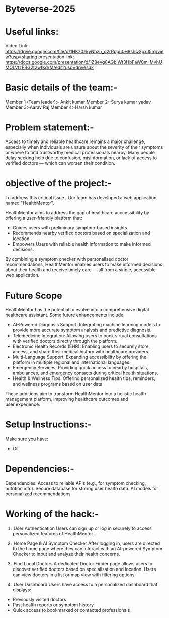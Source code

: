# Byteverse-2025
# Useful links:
Video Link-https://drive.google.com/file/d/1HKz0zkyNhzn_d2rRppu0H8shQSpxJ5rq/view?usp=sharing
presentation link:
 https://docs.google.com/presentation/d/1Z8eVg8AGblWt3HbFaW0m_MvhUMOLVtzFBG2t2wtKdrM/edit?usp=drivesdk

# Basic details of the team:-
Member 1 (Team leader):- Ankit kumar
Member 2:-Surya kumar yadav
Member 3:-Aarav Raj
Member 4:-Harsh kumar

# Problem statement:-
Access to timely and reliable healthcare remains a major challenge, especially when individuals are unsure about the severity of their symptoms or where to find trustworthy medical professionals nearby. Many people delay seeking help due to confusion, misinformation, or lack of access to verified doctors — which can worsen their condition.


# objective of the project:-
To address this critical issue , Our team has developed a web application named "HealthMentor".

HealthMentor aims to address the gap of healthcare acccessibility by offering a user-friendly platform that:
- Guides users with preliminary symptom-based insights.
- Recommends nearby verified doctors based on specialization and location.
- Empowers Users with reliable health information to make informed decisions.

By combining a symptom checker with personalised doctor recommendations, HealthMentor enables users to make informed decisions about their health and receive timely care — all from a single, accessible web application.

# Future Scope

HealthMentor has the potential to evolve into a comprehensive digital healthcare assistant. Some future enhancements include:

-  AI-Powered Diagnosis Support: Integrating machine learning models to provide more accurate symptom analysis and predictive diagnosis.
- Telemedicine Integration: Allowing users to book virtual consultations with verified doctors directly through the platform.
- Electronic Health Records (EHR): Enabling users to securely store, access, and share their medical history with healthcare providers.
- Multi-Language Support: Expanding accessibility by offering the platform in multiple regional and international languages.
- Emergency Services: Providing quick access to nearby hospitals, ambulances, and emergency contacts during critical health situations.
- Health & Wellness Tips: Offering personalized health tips, reminders, and wellness programs based on user data.

These additions aim to transform HealthMentor into a holistic health management platform, improving healthcare outcomes and user experience.
# Setup Instructions:-
  Make sure you have:
 - Git


 # Dependencies:- 
 Dependencies:
 Access to reliable APIs (e.g., for symptom checking, nutrition info).
 Secure database for storing user health data.
 AI models for personalized recommendations
 


 # Working of the hack:-
1.  User Authentication
Users can sign up or log in securely to access personalized features of HealthMentor.

2.  Home Page & AI Symptom Checker
After logging in, users are directed to the home page where they can interact with an AI-powered Symptom Checker to input and analyze their health concerns.

3.  Find Local Doctors
A dedicated Doctor Finder page allows users to discover verified doctors based on specialization and location. Users can view doctors in a list or map view with filtering options.

4.  User Dashboard
Users have access to a personalized dashboard that displays:
- Previously visited doctors
- Past health reports or symptom history
- Quick access to bookmarked or contacted professionals